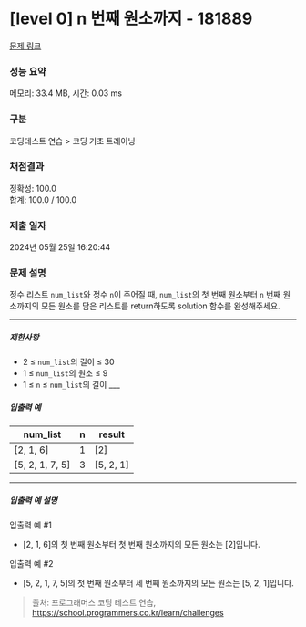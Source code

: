 # [level 0] n 번째 원소까지 - 181889 

[문제 링크](https://school.programmers.co.kr/learn/courses/30/lessons/181889) 

### 성능 요약

메모리: 33.4 MB, 시간: 0.03 ms

### 구분

코딩테스트 연습 > 코딩 기초 트레이닝

### 채점결과

정확성: 100.0<br/>합계: 100.0 / 100.0

### 제출 일자

2024년 05월 25일 16:20:44

### 문제 설명

<p>정수 리스트 <code>num_list</code>와 정수 <code>n</code>이 주어질 때, <code>num_list</code>의 첫 번째 원소부터 <code>n</code> 번째 원소까지의 모든 원소를 담은 리스트를 return하도록 solution 함수를 완성해주세요.</p>

<hr>

<h5>제한사항</h5>

<ul>
<li>2 ≤ <code>num_list</code>의 길이 ≤ 30</li>
<li>1 ≤ <code>num_list</code>의 원소 ≤ 9</li>
<li>1 ≤ <code>n</code> ≤ <code>num_list</code>의 길이
___</li>
</ul>

<h5>입출력 예</h5>
<table class="table">
        <thead><tr>
<th>num_list</th>
<th>n</th>
<th>result</th>
</tr>
</thead>
        <tbody><tr>
<td>[2, 1, 6]</td>
<td>1</td>
<td>[2]</td>
</tr>
<tr>
<td>[5, 2, 1, 7, 5]</td>
<td>3</td>
<td>[5, 2, 1]</td>
</tr>
</tbody>
      </table>
<hr>

<h5>입출력 예 설명</h5>

<p>입출력 예 #1</p>

<ul>
<li>[2, 1, 6]의 첫 번째 원소부터 첫 번째 원소까지의 모든 원소는 [2]입니다.</li>
</ul>

<p>입출력 예 #2</p>

<ul>
<li>[5, 2, 1, 7, 5]의 첫 번째 원소부터 세 번째 원소까지의 모든 원소는 [5, 2, 1]입니다.</li>
</ul>


> 출처: 프로그래머스 코딩 테스트 연습, https://school.programmers.co.kr/learn/challenges